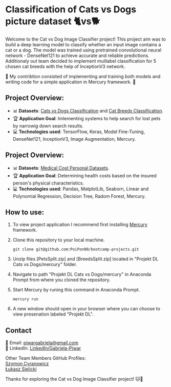 
#  **Classification of Cats vs Dogs picture dataset** 🐈vs🐕

Welcome to the Cat vs Dog Image Classifier project! This project aim was to build a deep learning model to classify whether an input image contains a cat or a dog. The model was trained using pretrained convolutional neural network - DenseNet121 to achieve accurate and reliable predictions. Additionaly out team decided to implement mulilabel classification for 5 chosen cat breeds with the help of InceptionV3 network.

🌱 My contribtion consisted of implementing and training both models and writing code for a simple application in Mercury framework. 🌱

## **Project Overview:**

- 📊 **Datasets**: [Cats vs Dogs Classification](https://www.kaggle.com/datasets/shaunthesheep/microsoft-catsvsdogs-dataset) and [Cat Breeds Classification](https://www.kaggle.com/datasets/shawngano/gano-cat-breed-image-collection).
- 🏆 **Application Goal**: Imlementing systems to help search for lost pets by narrowig down search results. 
- 💻 **Technologies used**: TensorFlow, Keras, Model Fine-Tuning, DenseNet121, InceptionV3, Image Augmentation, Mercury.

## **Project Overview:**

- 📊 **Datasets**: [Medical Cost Personal Datasets](https://www.kaggle.com/datasets/mirichoi0218/insurance).
- 🏆 **Application Goal**: Determining health costs based on the insured person's physical characteristics. 
- 💻 **Technologies used**: Pandas, MatplotLib, Seaborn, Linear and Polynomial Regression, Decision Tree, Radom Forest, Mercury.

## **How to use:**
1. To view project application I recommend first installing [Mercury](https://runmercury.com/) framework.
   
2. Clone this repository to your local machine.

       git clone git@github.com:PoiPon00/bootcamp-projects.git

3. Unzip files [PetsSplit.zip] and [BreedsSplit.zip] located in "Projekt DL Cats vs Dogs/mercury" folder.
   
4. Navigate to path "Projekt DL Cats vs Dogs/mercury" in Anaconda Prompt from where you cloned the repository.
   
5. Start Mercury by runing this command in Anaconda Prompt.
   
       mercury run
   
6. A new window should open in your browser where you can choose to view presenation labeled "Projekt DL".

## **Contact**
📧 Email: piwargabriela@gmail.com <br>
🔗 LinkedIn: [LinkedIn/Gabriela-Piwar](https://www.linkedin.com/in/gabriela-piwar)

Other Team Members GitHub Profiles: <br> [Szymon Cyranowicz](https://github.com/szymoncyranowicz)<br>[Łukasz Sielicki](https://github.com/2023SIL)

Thanks for exploring the Cat vs Dog Image Classifier project! 🐱🐶
